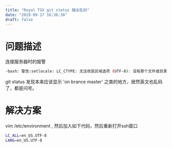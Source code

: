 ```yaml
---
title: "Royal TSX git status 输出乱码"
date: "2019-09-17 16:36:38"
draft: false
---
```


# 问题描述

连接服务器时的报警

```bash
-bash: 警告:setlocale: LC_CTYPE: 无法改变区域选项 (UTF-8): 没有那个文件或目录
```


git status 发现本来应该显示 'on brance master' 之类的地方，居然英文也乱码了，都是问号。



# 解决方案

vim /etc/environment , 然后加入如下代码，然后重新打开ssh窗口

```bash
LC_ALL=en_US.UTF-8
LANG=en_US.UTF-8
```


